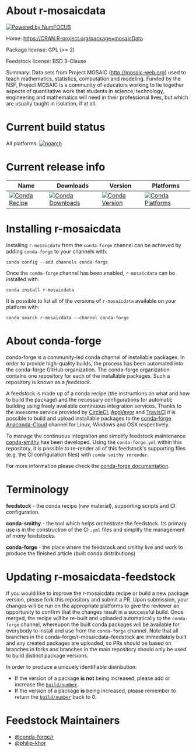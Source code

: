 About r-mosaicdata
==================

[![Powered by NumFOCUS](https://img.shields.io/badge/powered%20by-NumFOCUS-orange.svg?style=flat&colorA=E1523D&colorB=007D8A)](http://numfocus.org)

Home: https://CRAN.R-project.org/package=mosaicData

Package license: GPL (>= 2)

Feedstock license: BSD 3-Clause

Summary: Data sets from Project MOSAIC (<http://mosaic-web.org>) used to teach mathematics, statistics, computation and modeling.  Funded by the NSF, Project MOSAIC is a community of educators working to tie together aspects of quantitative work that students in science, technology, engineering and mathematics will need in their professional lives, but which are usually taught in isolation, if at all.



Current build status
====================

All platforms:
[![noarch](https://img.shields.io/circleci/project/github/conda-forge/r-mosaicdata-feedstock/master.svg?label=noarch)](https://circleci.com/gh/conda-forge/r-mosaicdata-feedstock)

Current release info
====================

| Name | Downloads | Version | Platforms |
| --- | --- | --- | --- |
| [![Conda Recipe](https://img.shields.io/badge/recipe-r--mosaicdata-green.svg)](https://anaconda.org/conda-forge/r-mosaicdata) | [![Conda Downloads](https://img.shields.io/conda/dn/conda-forge/r-mosaicdata.svg)](https://anaconda.org/conda-forge/r-mosaicdata) | [![Conda Version](https://img.shields.io/conda/vn/conda-forge/r-mosaicdata.svg)](https://anaconda.org/conda-forge/r-mosaicdata) | [![Conda Platforms](https://img.shields.io/conda/pn/conda-forge/r-mosaicdata.svg)](https://anaconda.org/conda-forge/r-mosaicdata) |

Installing r-mosaicdata
=======================

Installing `r-mosaicdata` from the `conda-forge` channel can be achieved by adding `conda-forge` to your channels with:

```
conda config --add channels conda-forge
```

Once the `conda-forge` channel has been enabled, `r-mosaicdata` can be installed with:

```
conda install r-mosaicdata
```

It is possible to list all of the versions of `r-mosaicdata` available on your platform with:

```
conda search r-mosaicdata --channel conda-forge
```


About conda-forge
=================

conda-forge is a community-led conda channel of installable packages.
In order to provide high-quality builds, the process has been automated into the
conda-forge GitHub organization. The conda-forge organization contains one repository
for each of the installable packages. Such a repository is known as a *feedstock*.

A feedstock is made up of a conda recipe (the instructions on what and how to build
the package) and the necessary configurations for automatic building using freely
available continuous integration services. Thanks to the awesome service provided by
[CircleCI](https://circleci.com/), [AppVeyor](https://www.appveyor.com/)
and [TravisCI](https://travis-ci.org/) it is possible to build and upload installable
packages to the [conda-forge](https://anaconda.org/conda-forge)
[Anaconda-Cloud](https://anaconda.org/) channel for Linux, Windows and OSX respectively.

To manage the continuous integration and simplify feedstock maintenance
[conda-smithy](https://github.com/conda-forge/conda-smithy) has been developed.
Using the ``conda-forge.yml`` within this repository, it is possible to re-render all of
this feedstock's supporting files (e.g. the CI configuration files) with ``conda smithy rerender``.

For more information please check the [conda-forge documentation](https://conda-forge.org/docs/).

Terminology
===========

**feedstock** - the conda recipe (raw material), supporting scripts and CI configuration.

**conda-smithy** - the tool which helps orchestrate the feedstock.
                   Its primary use is in the construction of the CI ``.yml`` files
                   and simplify the management of *many* feedstocks.

**conda-forge** - the place where the feedstock and smithy live and work to
                  produce the finished article (built conda distributions)


Updating r-mosaicdata-feedstock
===============================

If you would like to improve the r-mosaicdata recipe or build a new
package version, please fork this repository and submit a PR. Upon submission,
your changes will be run on the appropriate platforms to give the reviewer an
opportunity to confirm that the changes result in a successful build. Once
merged, the recipe will be re-built and uploaded automatically to the
`conda-forge` channel, whereupon the built conda packages will be available for
everybody to install and use from the `conda-forge` channel.
Note that all branches in the conda-forge/r-mosaicdata-feedstock are
immediately built and any created packages are uploaded, so PRs should be based
on branches in forks and branches in the main repository should only be used to
build distinct package versions.

In order to produce a uniquely identifiable distribution:
 * If the version of a package **is not** being increased, please add or increase
   the [``build/number``](https://conda.io/docs/user-guide/tasks/build-packages/define-metadata.html#build-number-and-string).
 * If the version of a package **is** being increased, please remember to return
   the [``build/number``](https://conda.io/docs/user-guide/tasks/build-packages/define-metadata.html#build-number-and-string)
   back to 0.

Feedstock Maintainers
=====================

* [@conda-forge/r](https://github.com/conda-forge/r/)
* [@philip-khor](https://github.com/philip-khor/)

